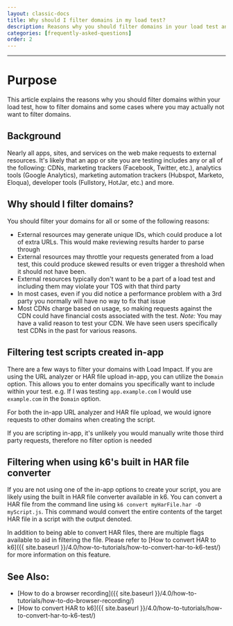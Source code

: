 ```yaml
---
layout: classic-docs
title: Why should I filter domains in my load test?
description: Reasons why you should filter domains in your load test and how to achieve that both in-app and using k6 locally
categories: [frequently-asked-questions]
order: 2
---
```


***

<h1>Purpose</h1>

This article explains the reasons why you should filter domains within your load test, how to filter domains and some cases where you may actually not want to filter domains.

## Background

Nearly all apps, sites, and services on the web make requests to external resources. It's likely that an app or site you are testing includes any or all of the following: CDNs, marketing trackers (Facebook, Twitter, etc.), analytics tools (Google Analytics), marketing automation trackers (Hubspot, Marketo, Eloqua), developer tools (Fullstory, HotJar, etc.) and more.


## Why should I filter domains?

You should filter your domains for all or some of the following reasons:

- External resources may generate unique IDs, which could produce a lot of extra URLs.  This would make reviewing results harder to parse through
- External resources may throttle your requests generated from a load test, this could produce skewed results or even trigger a threshold when it should not have been.
- External resources typically don't want to be a part of a load test and including them may violate your TOS with that third party
- In most cases, even if you did notice a performance problem with a 3rd party you normally will have no way to fix that issue
- Most CDNs charge based on usage, so making requests against the CDN could have financial costs associated with the test. _Note:_ You may have a valid reason to test your CDN. We have seen users specifically test CDNs in the past for various reasons.

## Filtering test scripts created in-app
There are a few ways to filter your domains with Load Impact.  If you are using the URL analyzer or HAR file upload in-app, you can utilize the `Domain` option.  This allows you to enter domains you specifically want to include within your test.  e.g. If I was testing `app.example.com` I would use `example.com` in the `Domain` option.

For both the in-app URL analyzer and HAR file upload, we would ignore requests to other domains when creating the script.

If you are scripting in-app, it's unlikely you would manually write those third party requests, therefore no filter option is needed

## Filtering when using k6's built in HAR file converter

If you are not using one of the in-app options to create your script, you are likely using the built in HAR file converter available in k6. You can convert a HAR file from the command line using `k6 convert myHarFile.har -O myScript.js`.  This command would convert the entire contents of the target HAR file in a script with the output denoted.

In addition to being able to convert HAR files, there are multiple flags available to aid in filtering the file.  Please refer to  [How to convert HAR to k6]({{ site.baseurl }}/4.0/how-to-tutorials/how-to-convert-har-to-k6-test/) for more information on this feature.

## See Also:

- [How to do a browser recording]({{ site.baseurl }}/4.0/how-to-tutorials/how-to-do-browser-recording/)
- [How to convert HAR to k6]({{ site.baseurl }}/4.0/how-to-tutorials/how-to-convert-har-to-k6-test/)
